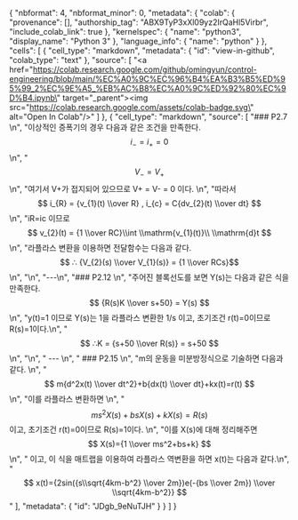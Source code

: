 {
  "nbformat": 4,
  "nbformat_minor": 0,
  "metadata": {
    "colab": {
      "provenance": [],
      "authorship_tag": "ABX9TyP3xXl09yz2IrQaHl5Virbr",
      "include_colab_link": true
    },
    "kernelspec": {
      "name": "python3",
      "display_name": "Python 3"
    },
    "language_info": {
      "name": "python"
    }
  },
  "cells": [
    {
      "cell_type": "markdown",
      "metadata": {
        "id": "view-in-github",
        "colab_type": "text"
      },
      "source": [
        "<a href=\"https://colab.research.google.com/github/omingyun/control-engineering/blob/main/%EC%A0%9C%EC%96%B4%EA%B3%B5%ED%95%99_2%EC%9E%A5_%EB%AC%B8%EC%A0%9C%ED%92%80%EC%9D%B4.ipynb\" target=\"_parent\"><img src=\"https://colab.research.google.com/assets/colab-badge.svg\" alt=\"Open In Colab\"/></a>"
      ]
    },
    {
      "cell_type": "markdown",
      "source": [
        "### P2.7  \n",
        "이상적인 증폭기의 경우 다음과 같은 조건을 만족한다. $$ i_{-} = i_{+} = 0  $$\n",
        "$$V_{-} = V_{+} $$  \n",
        "여기서 V+가 접지되어 있으므로 V+ = V- = 0 이다.  \n",
        "따라서 $$ i_{R} = {v_{1}(t) \\over R} , i_{c} = C{dv_{2}(t) \\over dt} $$  \n",
        "iR=ic 이므로 $$ v_{2}(t) = {1 \\over RC}\\int \\mathrm{v_{1}(t)}\\ \\mathrm{d}t $$  \n",
        "라플라스 변환을 이용하면 전달함수는 다음과 같다. $$ ∴ {V_{2}(s) \\over V_{1}(s)} = {1 \\over RCs}$$\n",
        "\n",
        "---\n",
        "### P2.12  \n",
        "주어진 블록선도를 보면 Y(s)는 다음과 같은 식을 만족한다.  $$ {R(s)K \\over s+50} = Y(s) $$  \n",
        "y(t)=1 이므로 Y(s)는 1을 라플라스 변환한 1/s 이고, 초기조건 r(t)=0이므로 R(s)=1이다.\n",
        " $$ ∴K = {s+50 \\over R(s)} = s+50 $$  \n",
        "\n",
        " ---  \n",
        " ### P2.15  \n",
        "m의 운동을 미분방정식으로 기술하면 다음과 같다.  \n",
        "$$ m{d^2x(t) \\over dt^2}+b{dx(t) \\over dt}+kx(t)=r(t) $$  \n",
        "이를 라플라스 변환하면  \n",
        "$$ ms^2X(s)+bsX(s)+kX(s)=R(s) $$ 이고, 초기조건 r(t)=0이므로 R(s)=1이다.  \n",
        "이를 X(s)에 대해 정리해주면 $$ X(s)={1 \\over ms^2+bs+k} $$  \n",
        " 이고, 이 식을 매트랩을 이용하여 라플라스 역변환을 하면 x(t)는 다음과 같다.\n",
        "$$ x(t)={2sin({s\\sqrt{4km-b^2} \\over 2m})e(-{bs \\over 2m}) \\over \\sqrt{4km-b^2}} $$"
      ],
      "metadata": {
        "id": "JDgb_9eNuTJH"
      }
    }
  ]
}
